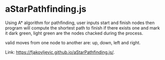 # aStarPathfinding.js
Using A* algorithm for pathfinding, user inputs start and finish nodes then program will compute the shortest path to finish if there exists one and mark it dark green, light green are the nodes chacked during the process.

valid moves from one node to another are: up, down, left and right.

Link: https://fjakovljevic.github.io/aStarPathfinding.js/. 

